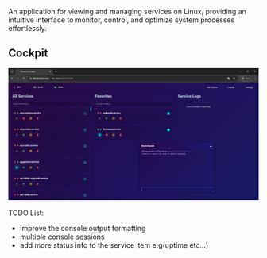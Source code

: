An application for viewing and managing services on Linux, providing an intuitive interface to monitor, control, and optimize system processes effortlessly.

## Cockpit

![Main](https://github.com/WiktorLigeza/ServiceCockpit/blob/main/cockpit.png)



TODO List:
- improve the console output formatting
- multiple console sessions
- add more status info to the service item e.g(uptime etc...) 
